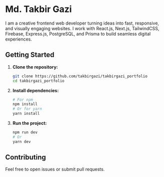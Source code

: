 # Md. Takbir Gazi

I am a creative frontend web developer turning ideas into fast, responsive, and visually engaging websites. I work with React.js, Next.js, TailwindCSS, Firebase, Express.js, PostgreSQL, and Prisma to build seamless digital experiences.

## Getting Started

1. **Clone the repository:**
    ```bash
    git clone https://github.com/takbirgazi/takbirgazi_portfolio
    cd takbirgazi_portfolio
    ```

2. **Install dependencies:**
    ```bash
    # For npm
    npm install
    # Or for yarn
    yarn install
    ```

3. **Run the project:**
    ```bash
    npm run dev
    # Or
    yarn dev
    ```

## Contributing

Feel free to open issues or submit pull requests.